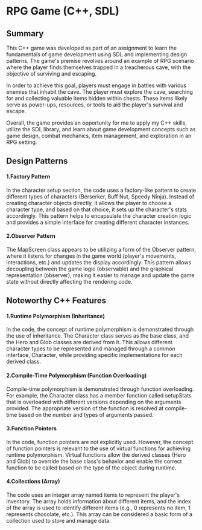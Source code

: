 # RPG Game (C++, SDL)

## Summary ## 
This C++ game was developed as part of an assignment to learn the fundamentals of game development using SDL and implementing design patterns. The game's premise revolves around an example of RPG scenario where the player finds themselves trapped in a treacherous cave, with the objective of surviving and escaping.

In order to achieve this goal, players must engage in battles with various enemies that inhabit the cave. The player must explore the cave, searching for and collecting valuable items hidden within chests. These items likely serve as power-ups, resources, or tools to aid the player's survival and escape.

Overall, the game provides an opportunity for me to apply my C++ skills, utilize the SDL library, and learn about game development concepts such as game design, combat mechanics, item management, and exploration in an RPG setting.

## Design Patterns ##
#### 1.Factory Pattern ####
In the character setup section, the code uses a factory-like pattern to create different types of characters (Berserker, Buff Nut, Speedy Ninja). Instead of creating character objects directly, it allows the player to choose a character type, and based on that choice, it sets up the character's stats accordingly. This pattern helps to encapsulate the character creation logic and provides a simple interface for creating different character instances.

#### 2.Observer Pattern 
The MapScreen class appears to be utilizing a form of the Observer pattern, where it listens for changes in the game world (player's movements, interactions, etc.) and updates the display accordingly. This pattern allows decoupling between the game logic (observable) and the graphical representation (observer), making it easier to manage and update the game state without directly affecting the rendering code.

## Noteworthy C++ Features 

#### 1.Runtime Polymorphism (Inheritance) ####
In the code, the concept of runtime polymorphism is demonstrated through the use of inheritance. The Character class serves as the base class, and the Hero and Glob classes are derived from it. This allows different character types to be represented and managed through a common interface, Character, while providing specific implementations for each derived class.

#### 2.Compile-Time Polymorphism (Function Overloading) #####
Compile-time polymorphism is demonstrated through function overloading. For example, the Character class has a member function called setupStats that is overloaded with different versions depending on the arguments provided. The appropriate version of the function is resolved at compile-time based on the number and types of arguments passed.

#### 3.Function Pointers ####
In the code, function pointers are not explicitly used. However, the concept of function pointers is relevant to the use of virtual functions for achieving runtime polymorphism. Virtual functions allow the derived classes (Hero and Glob) to override the base class's behavior and enable the correct function to be called based on the type of the object during runtime.

#### 4.Collections (Array) ####
The code uses an integer array named items to represent the player's inventory. The array holds information about different items, and the index of the array is used to identify different items (e.g., 0 represents no item, 1 represents chocolate, etc.). This array can be considered a basic form of a collection used to store and manage data.
